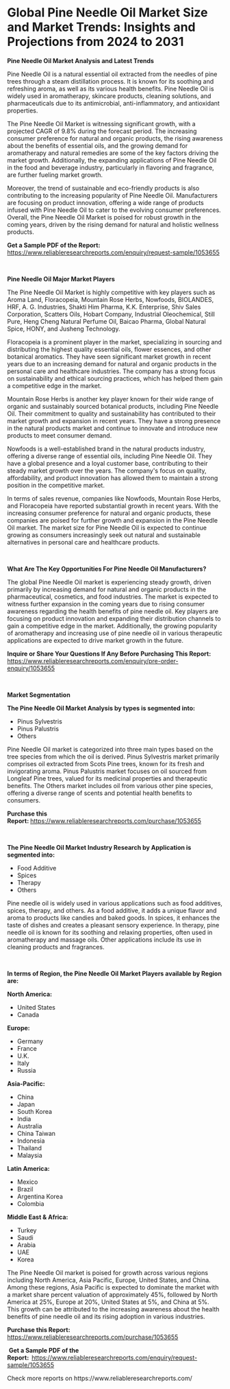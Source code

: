 <p><h1>Global Pine Needle Oil Market Size and Market Trends: Insights and Projections from 2024 to 2031</h1></p><p><strong>Pine Needle Oil Market Analysis and Latest Trends</strong></p>
<p><p>Pine Needle Oil is a natural essential oil extracted from the needles of pine trees through a steam distillation process. It is known for its soothing and refreshing aroma, as well as its various health benefits. Pine Needle Oil is widely used in aromatherapy, skincare products, cleaning solutions, and pharmaceuticals due to its antimicrobial, anti-inflammatory, and antioxidant properties.</p><p>The Pine Needle Oil Market is witnessing significant growth, with a projected CAGR of 9.8% during the forecast period. The increasing consumer preference for natural and organic products, the rising awareness about the benefits of essential oils, and the growing demand for aromatherapy and natural remedies are some of the key factors driving the market growth. Additionally, the expanding applications of Pine Needle Oil in the food and beverage industry, particularly in flavoring and fragrance, are further fueling market growth.</p><p>Moreover, the trend of sustainable and eco-friendly products is also contributing to the increasing popularity of Pine Needle Oil. Manufacturers are focusing on product innovation, offering a wide range of products infused with Pine Needle Oil to cater to the evolving consumer preferences. Overall, the Pine Needle Oil Market is poised for robust growth in the coming years, driven by the rising demand for natural and holistic wellness products.</p></p>
<p><strong>Get a Sample PDF of the Report:&nbsp;</strong> <a href="https://www.reliableresearchreports.com/enquiry/request-sample/1053655">https://www.reliableresearchreports.com/enquiry/request-sample/1053655</a></p>
<p>&nbsp;</p>
<p><strong>Pine Needle Oil Major Market Players</strong></p>
<p><p>The Pine Needle Oil Market is highly competitive with key players such as Aroma Land, Floracopeia, Mountain Rose Herbs, Nowfoods, BIOLANDES, HRF, A. G. Industries, Shakti Him Pharma, K.K. Enterprise, Shiv Sales Corporation, Scatters Oils, Hobart Company, Industrial Oleochemical, Still Pure, Heng Cheng Natural Perfume Oil, Baicao Pharma, Global Natural Spice, HONY, and Jusheng Technology.</p><p>Floracopeia is a prominent player in the market, specializing in sourcing and distributing the highest quality essential oils, flower essences, and other botanical aromatics. They have seen significant market growth in recent years due to an increasing demand for natural and organic products in the personal care and healthcare industries. The company has a strong focus on sustainability and ethical sourcing practices, which has helped them gain a competitive edge in the market.</p><p>Mountain Rose Herbs is another key player known for their wide range of organic and sustainably sourced botanical products, including Pine Needle Oil. Their commitment to quality and sustainability has contributed to their market growth and expansion in recent years. They have a strong presence in the natural products market and continue to innovate and introduce new products to meet consumer demand.</p><p>Nowfoods is a well-established brand in the natural products industry, offering a diverse range of essential oils, including Pine Needle Oil. They have a global presence and a loyal customer base, contributing to their steady market growth over the years. The company's focus on quality, affordability, and product innovation has allowed them to maintain a strong position in the competitive market.</p><p>In terms of sales revenue, companies like Nowfoods, Mountain Rose Herbs, and Floracopeia have reported substantial growth in recent years. With the increasing consumer preference for natural and organic products, these companies are poised for further growth and expansion in the Pine Needle Oil market. The market size for Pine Needle Oil is expected to continue growing as consumers increasingly seek out natural and sustainable alternatives in personal care and healthcare products.</p></p>
<p>&nbsp;</p>
<p><strong>What Are The Key Opportunities For Pine Needle Oil Manufacturers?</strong></p>
<p><p>The global Pine Needle Oil market is experiencing steady growth, driven primarily by increasing demand for natural and organic products in the pharmaceutical, cosmetics, and food industries. The market is expected to witness further expansion in the coming years due to rising consumer awareness regarding the health benefits of pine needle oil. Key players are focusing on product innovation and expanding their distribution channels to gain a competitive edge in the market. Additionally, the growing popularity of aromatherapy and increasing use of pine needle oil in various therapeutic applications are expected to drive market growth in the future.</p></p>
<p><strong>Inquire or Share Your Questions If Any Before Purchasing This Report:</strong> <a href="https://www.reliableresearchreports.com/enquiry/pre-order-enquiry/1053655">https://www.reliableresearchreports.com/enquiry/pre-order-enquiry/1053655</a></p>
<p>&nbsp;</p>
<p><strong>Market Segmentation</strong></p>
<p><strong>The Pine Needle Oil Market Analysis by types is segmented into:</strong></p>
<p><ul><li>Pinus Sylvestris</li><li>Pinus Palustris</li><li>Others</li></ul></p>
<p><p>Pine Needle Oil market is categorized into three main types based on the tree species from which the oil is derived. Pinus Sylvestris market primarily comprises oil extracted from Scots Pine trees, known for its fresh and invigorating aroma. Pinus Palustris market focuses on oil sourced from Longleaf Pine trees, valued for its medicinal properties and therapeutic benefits. The Others market includes oil from various other pine species, offering a diverse range of scents and potential health benefits to consumers.</p></p>
<p><strong>Purchase this Report:&nbsp;</strong><a href="https://www.reliableresearchreports.com/purchase/1053655">https://www.reliableresearchreports.com/purchase/1053655</a></p>
<p>&nbsp;</p>
<p><strong>The Pine Needle Oil Market Industry Research by Application is segmented into:</strong></p>
<p><ul><li>Food Additive</li><li>Spices</li><li>Therapy</li><li>Others</li></ul></p>
<p><p>Pine needle oil is widely used in various applications such as food additives, spices, therapy, and others. As a food additive, it adds a unique flavor and aroma to products like candies and baked goods. In spices, it enhances the taste of dishes and creates a pleasant sensory experience. In therapy, pine needle oil is known for its soothing and relaxing properties, often used in aromatherapy and massage oils. Other applications include its use in cleaning products and fragrances.</p></p>
<p>&nbsp;</p>
<p><strong>In terms of Region, the Pine Needle Oil Market Players available by Region are:</strong></p>
<p>
    <p> <strong> North America: </strong>
        <ul>
            <li>United States</li>
            <li>Canada</li>
        </ul>
        </p> 
    <p> <strong> Europe: </strong>
        <ul>
            <li>Germany</li>
            <li>France</li>
            <li>U.K.</li>
            <li>Italy</li>
            <li>Russia</li>
        </ul>
        </p> 
    <p> <strong> Asia-Pacific: </strong>
        <ul>
            <li>China</li>
            <li>Japan</li>
            <li>South Korea</li>
            <li>India</li>
            <li>Australia</li>
            <li>China Taiwan</li>
            <li>Indonesia</li>
            <li>Thailand</li>
            <li>Malaysia</li>
        </ul>
        </p> 
    <p> <strong> Latin America: </strong>
        <ul>
            <li>Mexico</li>
            <li>Brazil</li>
            <li>Argentina Korea</li>
            <li>Colombia</li>
        </ul>
        </p> 
    <p> <strong> Middle East & Africa: </strong>
        <ul>
            <li>Turkey</li>
            <li>Saudi</li>
            <li>Arabia</li>
            <li>UAE</li>
            <li>Korea</li>
        </ul>
    </p>
    </p>
<p><p>The Pine Needle Oil market is poised for growth across various regions including North America, Asia Pacific, Europe, United States, and China. Among these regions, Asia Pacific is expected to dominate the market with a market share percent valuation of approximately 45%, followed by North America at 25%, Europe at 20%, United States at 5%, and China at 5%. This growth can be attributed to the increasing awareness about the health benefits of pine needle oil and its rising adoption in various industries.</p></p>
<p><strong>Purchase this Report: </strong><a href="https://www.reliableresearchreports.com/purchase/1053655">https://www.reliableresearchreports.com/purchase/1053655</a></p>
<p>&nbsp;<strong>Get a Sample PDF of the Report:&nbsp;&nbsp;</strong><a href="https://www.reliableresearchreports.com/enquiry/request-sample/1053655">https://www.reliableresearchreports.com/enquiry/request-sample/1053655</a></p>
<p><strong></strong></p>
<p>Check more reports on https://www.reliableresearchreports.com/</p>